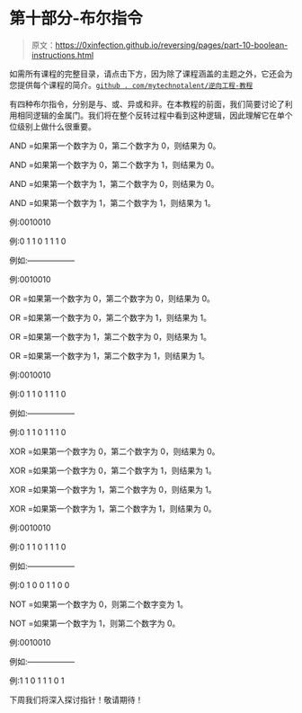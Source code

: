 # 第十部分-布尔指令

> 原文：<https://0xinfection.github.io/reversing/pages/part-10-boolean-instructions.html>

如需所有课程的完整目录，请点击下方，因为除了课程涵盖的主题之外，它还会为您提供每个课程的简介。[`github . com/mytechnotalent/逆向工程-教程`](https://github.com/mytechnotalent/Reverse-Engineering-Tutorial)

有四种布尔指令，分别是与、或、异或和非。在本教程的前面，我们简要讨论了利用相同逻辑的金属门。我们将在整个反转过程中看到这种逻辑，因此理解它在单个位级别上做什么很重要。

AND =如果第一个数字为 0，第二个数字为 0，则结果为 0。

AND =如果第一个数字为 0，第二个数字为 1，则结果为 0。

AND =如果第一个数字为 1，第二个数字为 0，则结果为 0。

AND =如果第一个数字为 1，第二个数字为 1，则结果为 1。

例:0010010

例:0 1 1 0 1 1 1 0

例如:——————

例:0010010

OR =如果第一个数字为 0，第二个数字为 0，则结果为 0。

OR =如果第一个数字为 0，第二个数字为 1，则结果为 1。

OR =如果第一个数字为 1，第二个数字为 0，则结果为 1。

OR =如果第一个数字为 1，第二个数字为 1，则结果为 1。

例:0010010

例:0 1 1 0 1 1 1 0

例如:——————

例:0 1 1 0 1 1 1 0

XOR =如果第一个数字为 0，第二个数字为 0，则结果为 0。

XOR =如果第一个数字为 0，第二个数字为 1，则结果为 1。

XOR =如果第一个数字为 1，第二个数字为 0，则结果为 1。

XOR =如果第一个数字为 1，第二个数字为 1，则结果为 0。

例:0010010

例:0 1 1 0 1 1 1 0

例如:——————

例:0 1 0 0 1 1 0 0

NOT =如果第一个数字为 0，则第二个数字变为 1。

NOT =如果第一个数字为 1，则第二个数字为 0。

例:0010010

例如:——————

例:1 1 0 1 1 1 0 1

下周我们将深入探讨指针！敬请期待！